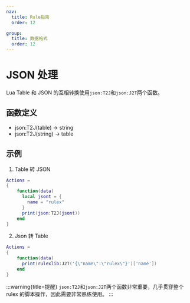 ```yaml
---
nav:
  title: Rule指南
  order: 12

group:
  title: 数据格式
  order: 12
---
```


# JSON 处理

Lua Table 和 JSON 的互相转换使用`json:T2J`和`json:J2T`两个函数。

## 函数定义

- json:T2J(table) -> string
- json:T2J(string) -> table

## 示例

1. Table 转 JSON

```lua
Actions =
{
    function(data)
      local jsont = {
        name = "rulex"
      }
      print(json:T2J(jsont))
    end
}
```

2. Json 转 Table

```lua
Actions =
{
    function(data)
      print(rulexlib:J2T('{\"name\":\"rulex\"}')['name'])
    end
}
```

:::warning{title=提醒}
`json:T2J`和`json:J2T`两个函数非常重要，几乎贯穿整个 rulex 的脚本操作，因此需要非常熟练使用。
:::
